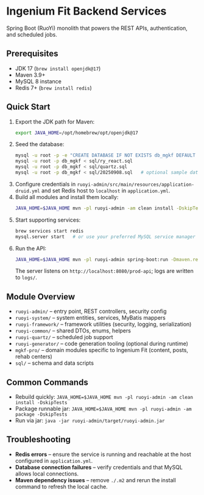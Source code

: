 # Ingenium Fit Backend Services

Spring Boot (RuoYi) monolith that powers the REST APIs, authentication, and scheduled jobs.

## Prerequisites
- JDK 17 (`brew install openjdk@17`)
- Maven 3.9+
- MySQL 8 instance
- Redis 7+ (`brew install redis`)

## Quick Start
1. Export the JDK path for Maven:
   ```bash
   export JAVA_HOME=/opt/homebrew/opt/openjdk@17
   ```
2. Seed the database:
   ```bash
   mysql -u root -p -e "CREATE DATABASE IF NOT EXISTS db_mgkf DEFAULT CHARACTER SET utf8mb4 COLLATE utf8mb4_unicode_ci;"
   mysql -u root -p db_mgkf < sql/ry_react.sql
   mysql -u root -p db_mgkf < sql/quartz.sql
   mysql -u root -p db_mgkf < sql/20250908.sql   # optional sample data
   ```
3. Configure credentials in `ruoyi-admin/src/main/resources/application-druid.yml` and set Redis host to `localhost` in `application.yml`.
4. Build all modules and install them locally:
   ```bash
   JAVA_HOME=$JAVA_HOME mvn -pl ruoyi-admin -am clean install -DskipTests -Dmaven.repo.local=./.m2
   ```
5. Start supporting services:
   ```bash
   brew services start redis
   mysql.server start   # or use your preferred MySQL service manager
   ```
6. Run the API:
   ```bash
   JAVA_HOME=$JAVA_HOME mvn -pl ruoyi-admin spring-boot:run -Dmaven.repo.local=./.m2
   ```
   The server listens on `http://localhost:8080/prod-api`; logs are written to `logs/`.

## Module Overview
- `ruoyi-admin/` – entry point, REST controllers, security config
- `ruoyi-system/` – system entities, services, MyBatis mappers
- `ruoyi-framework/` – framework utilities (security, logging, serialization)
- `ruoyi-common/` – shared DTOs, enums, helpers
- `ruoyi-quartz/` – scheduled job support
- `ruoyi-generator/` – code generation tooling (optional during runtime)
- `mgkf-pro/` – domain modules specific to Ingenium Fit (content, posts, rehab centers)
- `sql/` – schema and data scripts

## Common Commands
- Rebuild quickly: `JAVA_HOME=$JAVA_HOME mvn -pl ruoyi-admin -am clean install -DskipTests`
- Package runnable jar: `JAVA_HOME=$JAVA_HOME mvn -pl ruoyi-admin -am package -DskipTests`
- Run via jar: `java -jar ruoyi-admin/target/ruoyi-admin.jar`

## Troubleshooting
- **Redis errors** – ensure the service is running and reachable at the host configured in `application.yml`.
- **Database connection failures** – verify credentials and that MySQL allows local connections.
- **Maven dependency issues** – remove `./.m2` and rerun the install command to refresh the local cache.
